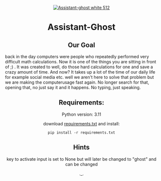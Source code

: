 <div align="center">
    <a href="https://github.com/TobiasDemuth/Assistent-Ghost/assets/150724275/52725fad-2fdc-4bfc-916f-505ed3f59c32">
        <img src="https://github.com/TobiasDemuth/Assistent-Ghost/assets/150724275/52725fad-2fdc-4bfc-916f-505ed3f59c32" alt="Assistant-ghost white 512">
    </a>
</div>
<div align="center">
	<h1>Assistant-Ghost</h1>
	<h2>Our Goal</h2>
	<p align="left">
		back in the day computers were people who repeatedly performed very difficult math calculations. Now it is one of the things you are sitting in front of ;) . It was created to well, do those hard calculations for one and save a crazy amount of time. And 	now? It takes up a lot of the time of our daily life for example social media etc. well we aren't here to solve that problem but we are making the computerusage fast again. No longer search for that, opening that, no just say it and it happens. No typing, just speaking.
</p>

## Requirements:

Python version: 3.11

download [requirements.txt](https://github.com/TobiasDemuth/Assistent-Ghost/blob/main/requirements.txt) and install:

	pip install -r requirements.txt

## Hints

key to activate input is set to None but will later be changed to "ghost" and can be changed

._.

</div>
